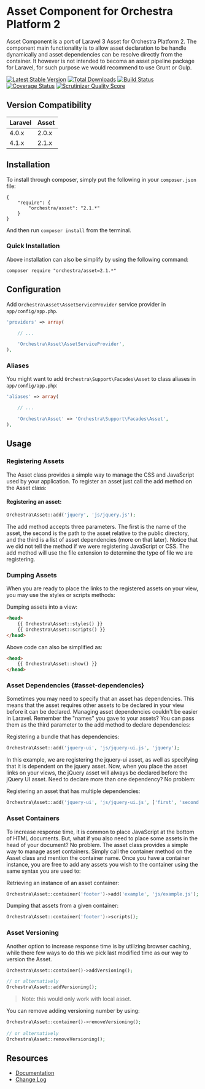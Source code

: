 Asset Component for Orchestra Platform 2
==============

Asset Component is a port of Laravel 3 Asset for Orchestra Platform 2. The component main functionality is to allow asset declaration to be handle dynamically and asset dependencies can be resolve directly from the container. It however is not intended to becoma an asset pipeline package for Laravel, for such purpose we would recommend to use Grunt or Gulp.

[![Latest Stable Version](https://poser.pugx.org/orchestra/asset/v/stable.png)](https://packagist.org/packages/orchestra/asset) 
[![Total Downloads](https://poser.pugx.org/orchestra/asset/downloads.png)](https://packagist.org/packages/orchestra/asset) 
[![Build Status](https://travis-ci.org/orchestral/asset.svg?branch=2.1)](https://travis-ci.org/orchestral/asset)
[![Coverage Status](https://coveralls.io/repos/orchestral/asset/badge.png?branch=2.1)](https://coveralls.io/r/orchestral/asset?branch=2.1) 
[![Scrutinizer Quality Score](https://scrutinizer-ci.com/g/orchestral/asset/badges/quality-score.png?b=2.1)](https://scrutinizer-ci.com/g/orchestral/asset/) 


## Version Compatibility

Laravel    | Asset
:----------|:----------
 4.0.x     | 2.0.x
 4.1.x     | 2.1.x
 

## Installation

To install through composer, simply put the following in your `composer.json` file:

	{
		"require": {
			"orchestra/asset": "2.1.*"
		}
	}

And then run `composer install` from the terminal.

### Quick Installation

Above installation can also be simplify by using the following command:

	composer require "orchestra/asset=2.1.*"

## Configuration

Add `Orchestra\Asset\AssetServiceProvider` service provider in `app/config/app.php`.

```php
'providers' => array(

	// ...

	'Orchestra\Asset\AssetServiceProvider',
),
```

### Aliases

You might want to add `Orchestra\Support\Facades\Asset` to class aliases in `app/config/app.php`:

```php
'aliases' => array(

	// ...

	'Orchestra\Asset' => 'Orchestra\Support\Facades\Asset',
),
```

## Usage

### Registering Assets

The Asset class provides a simple way to manage the CSS and JavaScript used by your application. To register an asset just call the add method on the Asset class:

#### Registering an asset:

```php
Orchestra\Asset::add('jquery', 'js/jquery.js');
```

The add method accepts three parameters. The first is the name of the asset, the second is the path to the asset relative to the public directory, and the third is a list of asset dependencies (more on that later). Notice that we did not tell the method if we were registering JavaScript or CSS. The add method will use the file extension to determine the type of file we are registering.

### Dumping Assets

When you are ready to place the links to the registered assets on your view, you may use the styles or scripts methods:

Dumping assets into a view:

```html
<head>
	{{ Orchestra\Asset::styles() }}
	{{ Orchestra\Asset::scripts() }}
</head>
```

Above code can also be simplified as:

```html
<head>
	{{ Orchestra\Asset::show() }}
</head>
```

### Asset Dependencies {#asset-dependencies}

Sometimes you may need to specify that an asset has dependencies. This means that the asset requires other assets to be declared in your view before it can be declared. Managing asset dependencies couldn't be easier in Laravel. Remember the "names" you gave to your assets? You can pass them as the third parameter to the add method to declare dependencies:

Registering a bundle that has dependencies:

```php
Orchestra\Asset::add('jquery-ui', 'js/jquery-ui.js', 'jquery');
```

In this example, we are registering the jquery-ui asset, as well as specifying that it is dependent on the jquery asset. Now, when you place the asset links on your views, the jQuery asset will always be declared before the jQuery UI asset. Need to declare more than one dependency? No problem:

Registering an asset that has multiple dependencies:

```php
Orchestra\Asset::add('jquery-ui', 'js/jquery-ui.js', ['first', 'second']);
```

### Asset Containers

To increase response time, it is common to place JavaScript at the bottom of HTML documents. But, what if you also need to place some assets in the head of your document? No problem. The asset class provides a simple way to manage asset containers. Simply call the container method on the Asset class and mention the container name. Once you have a container instance, you are free to add any assets you wish to the container using the same syntax you are used to:

Retrieving an instance of an asset container:

```php
Orchestra\Asset::container('footer')->add('example', 'js/example.js');
```

Dumping that assets from a given container:

```php
Orchestra\Asset::container('footer')->scripts();
```

### Asset Versioning

Another option to increase response time is by utilizing browser caching, while there few ways to do this we pick last modified time as our way to version the Asset.

```php
Orchestra\Asset::container()->addVersioning();

// or alternatively
Orchestra\Asset::addVersioning();
```

> Note: this would only work with local asset.

You can remove adding versioning number by using:

```php
Orchestra\Asset::container()->removeVersioning();
	
// or alternatively
Orchestra\Asset::removeVersioning();
```
	
## Resources

* [Documentation](http://orchestraplatform.com/docs/latest/components/asset)
* [Change Log](http://orchestraplatform.com/docs/latest/components/asset/changes#v2-1)
